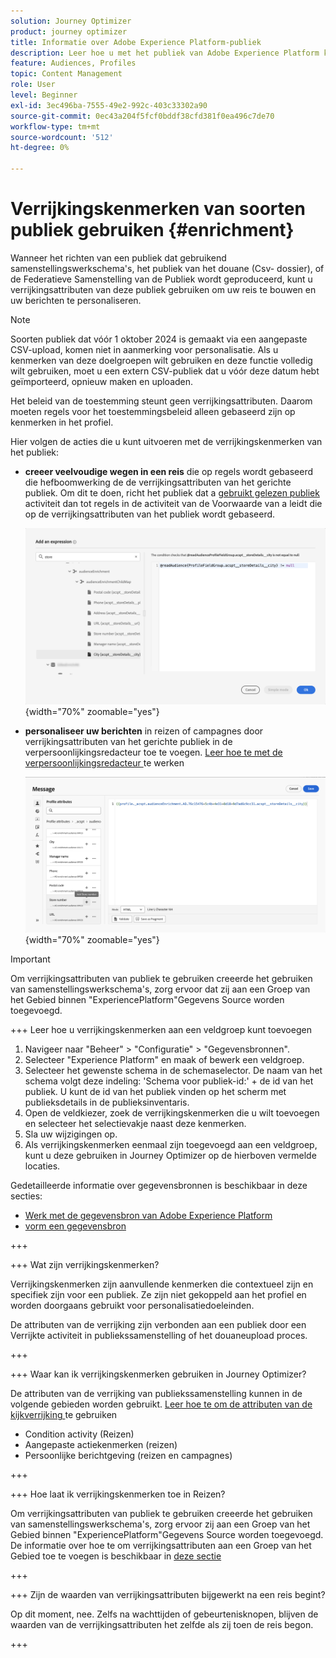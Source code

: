 ```yaml
---
solution: Journey Optimizer
product: journey optimizer
title: Informatie over Adobe Experience Platform-publiek
description: Leer hoe u met het publiek van Adobe Experience Platform kunt werken
feature: Audiences, Profiles
topic: Content Management
role: User
level: Beginner
exl-id: 3ec496ba-7555-49e2-992c-403c33302a90
source-git-commit: 0ec43a204f5fcf0bddf38cfd381f0ea496c7de70
workflow-type: tm+mt
source-wordcount: '512'
ht-degree: 0%

---
```


# Verrijkingskenmerken van soorten publiek gebruiken {#enrichment}

Wanneer het richten van een publiek dat gebruikend samenstellingswerkschema&#39;s, het publiek van het douane (Csv- dossier), of de Federatieve Samenstelling van de Publiek wordt geproduceerd, kunt u verrijkingsattributen van deze publiek gebruiken om uw reis te bouwen en uw berichten te personaliseren.

>[!NOTE]
>
>Soorten publiek dat vóór 1 oktober 2024 is gemaakt via een aangepaste CSV-upload, komen niet in aanmerking voor personalisatie. Als u kenmerken van deze doelgroepen wilt gebruiken en deze functie volledig wilt gebruiken, moet u een extern CSV-publiek dat u vóór deze datum hebt geïmporteerd, opnieuw maken en uploaden.
>
>Het beleid van de toestemming steunt geen verrijkingsattributen. Daarom moeten regels voor het toestemmingsbeleid alleen gebaseerd zijn op kenmerken in het profiel.

Hier volgen de acties die u kunt uitvoeren met de verrijkingskenmerken van het publiek:

* **creeer veelvoudige wegen in een reis** die op regels wordt gebaseerd die hefboomwerking de de verrijkingsattributen van het gerichte publiek. Om dit te doen, richt het publiek dat a [ gebruikt gelezen publiek ](../building-journeys/read-audience.md) activiteit dan tot regels in de activiteit van de Voorwaarde van a [ ](../building-journeys/condition-activity.md) leidt die op de verrijkingsattributen van het publiek wordt gebaseerd.

  ![](assets/audience-enrichment-attribute-condition.png){width="70%" zoomable="yes"}

* **personaliseer uw berichten** in reizen of campagnes door verrijkingsattributen van het gerichte publiek in de verpersoonlijkingsredacteur toe te voegen. [ Leer hoe te met de verpersoonlijkingsredacteur ](../personalization/personalization-build-expressions.md) te werken

  ![](assets/audience-enrichment-attribute-perso.png){width="70%" zoomable="yes"}

>[!IMPORTANT]
>
>Om verrijkingsattributen van publiek te gebruiken creeerde het gebruiken van samenstellingswerkschema&#39;s, zorg ervoor dat zij aan een Groep van het Gebied binnen &quot;ExperiencePlatform&quot;Gegevens Source worden toegevoegd.
>
>+++ Leer hoe u verrijkingskenmerken aan een veldgroep kunt toevoegen
>
>1. Navigeer naar &quot;Beheer&quot; > &quot;Configuratie&quot; > &quot;Gegevensbronnen&quot;.
>1. Selecteer &quot;Experience Platform&quot; en maak of bewerk een veldgroep.
>1. Selecteer het gewenste schema in de schemaselector. De naam van het schema volgt deze indeling: &#39;Schema voor publiek-id:&#39; + de id van het publiek. U kunt de id van het publiek vinden op het scherm met publieksdetails in de publieksinventaris.
>1. Open de veldkiezer, zoek de verrijkingskenmerken die u wilt toevoegen en selecteer het selectievakje naast deze kenmerken.
>1. Sla uw wijzigingen op.
>1. Als verrijkingskenmerken eenmaal zijn toegevoegd aan een veldgroep, kunt u deze gebruiken in Journey Optimizer op de hierboven vermelde locaties.
>
>Gedetailleerde informatie over gegevensbronnen is beschikbaar in deze secties:
>
>* [ Werk met de gegevensbron van Adobe Experience Platform ](../datasource/adobe-experience-platform-data-source.md)
>* [ vorm een gegevensbron ](../datasource/configure-data-sources.md)
>
>+++







+++ Wat zijn verrijkingskenmerken?

Verrijkingskenmerken zijn aanvullende kenmerken die contextueel zijn en specifiek zijn voor een publiek. Ze zijn niet gekoppeld aan het profiel en worden doorgaans gebruikt voor personalisatiedoeleinden.

De attributen van de verrijking zijn verbonden aan een publiek door een Verrijkte activiteit in publiekssamenstelling of het douaneupload proces.

+++

+++ Waar kan ik verrijkingskenmerken gebruiken in Journey Optimizer?

De attributen van de verrijking van publiekssamenstelling kunnen in de volgende gebieden worden gebruikt. [ Leer hoe te om de attributen van de kijkverrijking ](#enrichment) te gebruiken

* Condition activity (Reizen)
* Aangepaste actiekenmerken (reizen)
* Persoonlijke berichtgeving (reizen en campagnes)

+++

+++ Hoe laat ik verrijkingskenmerken toe in Reizen?

Om verrijkingsattributen van publiek te gebruiken creeerde het gebruiken van samenstellingswerkschema&#39;s, zorg ervoor zij aan een Groep van het Gebied binnen &quot;ExperiencePlatform&quot;Gegevens Source worden toegevoegd. De informatie over hoe te om verrijkingsattributen aan een Groep van het Gebied toe te voegen is beschikbaar in [ deze sectie ](#enrichment)

+++

+++ Zijn de waarden van verrijkingsattributen bijgewerkt na een reis begint?

Op dit moment, nee. Zelfs na wachttijden of gebeurtenisknopen, blijven de waarden van de verrijkingsattributen het zelfde als zij toen de reis begon.

+++

